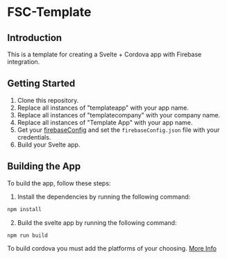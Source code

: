 # FSC-Template

## Introduction

This is a template for creating a Svelte + Cordova app with Firebase integration.

## Getting Started

1. Clone this repository.
2. Replace all instances of "templateapp" with your app name.
3. Replace all instances of "templatecompany" with your company name.
4. Replace all instances of "Template App" with your app name.
5. Get your [firebaseConfig](https://firebase.google.com/docs/web/learn-more#config-object) and set the `firebaseConfig.json` file with your credentials.
6. Build your Svelte app.

## Building the App

To build the app, follow these steps:

1. Install the dependencies by running the following command:

```bash
npm install
```

2. Build the svelte app by running the following command:

```bash
npm run build
```

To build cordova you must add the platforms of your choosing. [More Info](https://cordova.apache.org/docs/en/latest/guide/cli/index.html#build-the-app)
